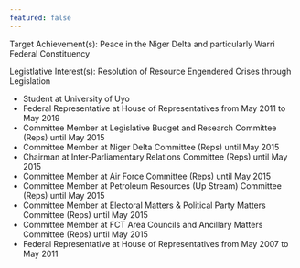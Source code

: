 ```yaml
---
featured: false
---
```

Target Achievement(s): Peace in the Niger Delta and particularly Warri Federal Constituency

Legistlative Interest(s): Resolution of Resource Engendered Crises through Legislation

* Student at University of Uyo
* Federal Representative at House of Representatives from May 2011 to May 2019
* Committee Member at Legislative Budget and Research Committee (Reps) until May 2015
* Committee Member at Niger Delta Committee (Reps) until May 2015
* Chairman at Inter-Parliamentary Relations Committee (Reps) until May 2015
* Committee Member at Air Force Committee (Reps) until May 2015
* Committee Member at Petroleum Resources (Up Stream) Committee (Reps) until May 2015
* Committee Member at Electoral Matters & Political Party Matters Committee (Reps) until May 2015
* Committee Member at FCT Area Councils and Ancillary Matters Committee (Reps) until May 2015
* Federal Representative at House of Representatives from May 2007 to May 2011

